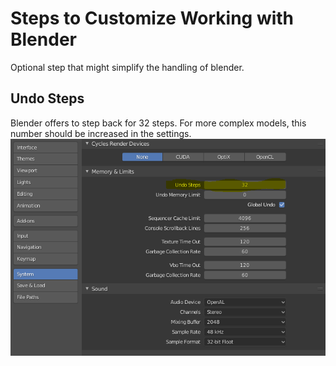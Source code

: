 # Steps to Customize Working with Blender
Optional step that might simplify the handling of blender.

## Undo Steps 
Blender offers to step back for 32 steps. For more complex models, this number should be increased in the settings.
![Undo Steps](img/undo_steps.PNG)

